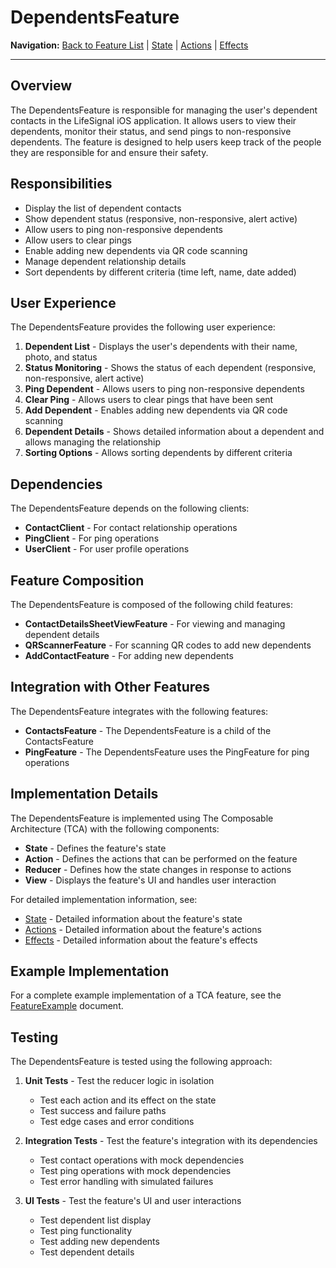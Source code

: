 # DependentsFeature

**Navigation:** [Back to Feature List](../../FeatureList.md) | [State](State.md) | [Actions](Actions.md) | [Effects](Effects.md)

---

## Overview

The DependentsFeature is responsible for managing the user's dependent contacts in the LifeSignal iOS application. It allows users to view their dependents, monitor their status, and send pings to non-responsive dependents. The feature is designed to help users keep track of the people they are responsible for and ensure their safety.

## Responsibilities

- Display the list of dependent contacts
- Show dependent status (responsive, non-responsive, alert active)
- Allow users to ping non-responsive dependents
- Allow users to clear pings
- Enable adding new dependents via QR code scanning
- Manage dependent relationship details
- Sort dependents by different criteria (time left, name, date added)

## User Experience

The DependentsFeature provides the following user experience:

1. **Dependent List** - Displays the user's dependents with their name, photo, and status
2. **Status Monitoring** - Shows the status of each dependent (responsive, non-responsive, alert active)
3. **Ping Dependent** - Allows users to ping non-responsive dependents
4. **Clear Ping** - Allows users to clear pings that have been sent
5. **Add Dependent** - Enables adding new dependents via QR code scanning
6. **Dependent Details** - Shows detailed information about a dependent and allows managing the relationship
7. **Sorting Options** - Allows sorting dependents by different criteria

## Dependencies

The DependentsFeature depends on the following clients:

- **ContactClient** - For contact relationship operations
- **PingClient** - For ping operations
- **UserClient** - For user profile operations

## Feature Composition

The DependentsFeature is composed of the following child features:

- **ContactDetailsSheetViewFeature** - For viewing and managing dependent details
- **QRScannerFeature** - For scanning QR codes to add new dependents
- **AddContactFeature** - For adding new dependents

## Integration with Other Features

The DependentsFeature integrates with the following features:

- **ContactsFeature** - The DependentsFeature is a child of the ContactsFeature
- **PingFeature** - The DependentsFeature uses the PingFeature for ping operations

## Implementation Details

The DependentsFeature is implemented using The Composable Architecture (TCA) with the following components:

- **State** - Defines the feature's state
- **Action** - Defines the actions that can be performed on the feature
- **Reducer** - Defines how the state changes in response to actions
- **View** - Displays the feature's UI and handles user interaction

For detailed implementation information, see:

- [State](State.md) - Detailed information about the feature's state
- [Actions](Actions.md) - Detailed information about the feature's actions
- [Effects](Effects.md) - Detailed information about the feature's effects

## Example Implementation

For a complete example implementation of a TCA feature, see the [FeatureExample](../../Examples/FeatureExample.md) document.

## Testing

The DependentsFeature is tested using the following approach:

1. **Unit Tests** - Test the reducer logic in isolation
   - Test each action and its effect on the state
   - Test success and failure paths
   - Test edge cases and error conditions

2. **Integration Tests** - Test the feature's integration with its dependencies
   - Test contact operations with mock dependencies
   - Test ping operations with mock dependencies
   - Test error handling with simulated failures

3. **UI Tests** - Test the feature's UI and user interactions
   - Test dependent list display
   - Test ping functionality
   - Test adding new dependents
   - Test dependent details
